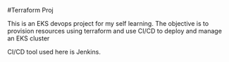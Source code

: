 #Terraform Proj

This is an EKS devops project for my self learning.
The objective is to provision resources using terraform and use CI/CD to deploy and manage an EKS cluster

CI/CD tool used here is Jenkins.
